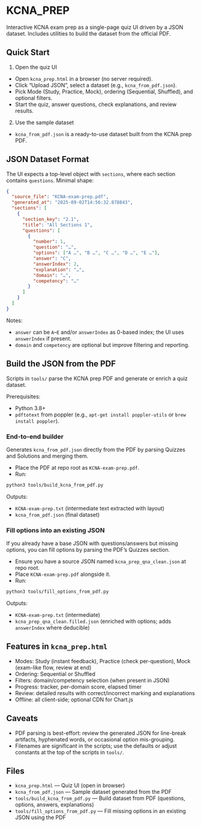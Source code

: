 # KCNA_PREP

Interactive KCNA exam prep as a single-page quiz UI driven by a JSON dataset. Includes utilities to build the dataset from the official PDF.

## Quick Start

1) Open the quiz UI

- Open `kcna_prep.html` in a browser (no server required).
- Click “Upload JSON”, select a dataset (e.g., `kcna_from_pdf.json`).
- Pick Mode (Study, Practice, Mock), ordering (Sequential, Shuffled), and optional filters.
- Start the quiz, answer questions, check explanations, and review results.

2) Use the sample dataset

- `kcna_from_pdf.json` is a ready-to-use dataset built from the KCNA prep PDF.

## JSON Dataset Format

The UI expects a top-level object with `sections`, where each section contains `questions`. Minimal shape:

```json
{
  "source_file": "KCNA-exam-prep.pdf",
  "generated_at": "2025-09-02T14:56:32.878843",
  "sections": [
    {
      "section_key": "2.1",
      "title": "All Sections 1",
      "questions": [
        {
          "number": 1,
          "question": "…",
          "options": ["A …", "B …", "C …", "D …", "E …"],
          "answer": "C",
          "answerIndex": 2,
          "explanation": "…",
          "domain": "…",
          "competency": "…"
        }
      ]
    }
  ]
}
```

Notes:

- `answer` can be `A`–`E` and/or `answerIndex` as 0-based index; the UI uses `answerIndex` if present.
- `domain` and `competency` are optional but improve filtering and reporting.

## Build the JSON from the PDF

Scripts in `tools/` parse the KCNA prep PDF and generate or enrich a quiz dataset.

Prerequisites:

- Python 3.8+
- `pdftotext` from poppler (e.g., `apt-get install poppler-utils` or `brew install poppler`).

### End-to-end builder

Generates `kcna_from_pdf.json` directly from the PDF by parsing Quizzes and Solutions and merging them.

- Place the PDF at repo root as `KCNA-exam-prep.pdf`.
- Run:

```bash
python3 tools/build_kcna_from_pdf.py
```

Outputs:

- `KCNA-exam-prep.txt` (intermediate text extracted with layout)
- `kcna_from_pdf.json` (final dataset)

### Fill options into an existing JSON

If you already have a base JSON with questions/answers but missing options, you can fill options by parsing the PDF’s Quizzes section.

- Ensure you have a source JSON named `kcna_prep_qna_clean.json` at repo root.
- Place `KCNA-exam-prep.pdf` alongside it.
- Run:

```bash
python3 tools/fill_options_from_pdf.py
```

Outputs:

- `KCNA-exam-prep.txt` (intermediate)
- `kcna_prep_qna_clean.filled.json` (enriched with options; adds `answerIndex` where deducible)

## Features in `kcna_prep.html`

- Modes: Study (instant feedback), Practice (check per-question), Mock (exam-like flow, review at end)
- Ordering: Sequential or Shuffled
- Filters: domain/competency selection (when present in JSON)
- Progress: tracker, per-domain score, elapsed timer
- Review: detailed results with correct/incorrect marking and explanations
- Offline: all client-side; optional CDN for Chart.js

## Caveats

- PDF parsing is best-effort: review the generated JSON for line-break artifacts, hyphenated words, or occasional option mis-grouping.
- Filenames are significant in the scripts; use the defaults or adjust constants at the top of the scripts in `tools/`.

## Files

- `kcna_prep.html` — Quiz UI (open in browser)
- `kcna_from_pdf.json` — Sample dataset generated from the PDF
- `tools/build_kcna_from_pdf.py` — Build dataset from PDF (questions, options, answers, explanations)
- `tools/fill_options_from_pdf.py` — Fill missing options in an existing JSON using the PDF
